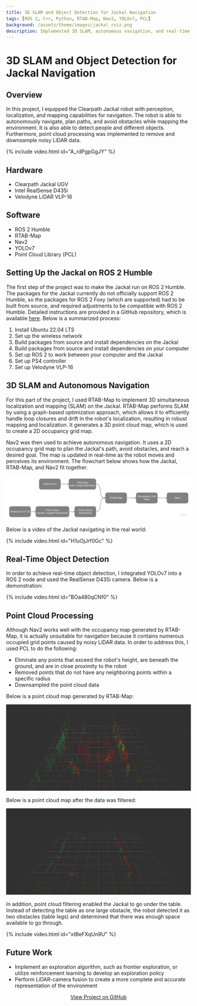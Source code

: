```yaml
---
title: 3D SLAM and Object Detection for Jackal Navigation
tags: [ROS 2, C++, Python, RTAB-Map, Nav2, YOLOv7, PCL]
background: /assets/theme/images/jackal_rviz.png
description: Implemented 3D SLAM, autonomous navigation, and real-time object detection on the Clearpath Jackal UGV. Performed point cloud processing to remove unnecessary LiDAR points.
---
```


# 3D SLAM and Object Detection for Jackal Navigation

## Overview
In this project, I equipped the Clearpath Jackal robot with perception, localization, and mapping capabilities for navigation. The robot is able to autonomously navigate, plan paths, and avoid obstacles while mapping the environment. It is also able to detect people and different objects. Furthermore, point cloud processing was implemented to remove and downsample noisy LiDAR data.

{% include video.html id="A_rdPgpGgJY" %}

## Hardware
* Clearpath Jackal UGV
* Intel RealSense D435i
* Velodyne LiDAR VLP-16

## Software
* ROS 2 Humble
* RTAB-Map
* Nav2
* YOLOv7
* Point Cloud Library (PCL)

## Setting Up the Jackal on ROS 2 Humble
The first step of the project was to make the Jackal run on ROS 2 Humble. The packages for the Jackal currently do not officially support ROS 2 Humble, so the packages for ROS 2 Foxy (which are supported) had to be built from source, and required adjustments to be compatible with ROS 2 Humble. Detailed instructions are provided in a GitHub repository, which is available [here](https://github.com/r-shima/jackal_ros2_humble). Below is a summarized process:
1. Install Ubuntu 22.04 LTS
2. Set up the wireless network
3. Build packages from source and install dependencies on the Jackal
4. Build packages from source and install dependencies on your computer
5. Set up ROS 2 to work between your computer and the Jackal
6. Set up PS4 controller
7. Set up Velodyne VLP-16

## 3D SLAM and Autonomous Navigation
For this part of the project, I used RTAB-Map to implement 3D simultaneous localization and mapping (SLAM) on the Jackal. RTAB-Map performs SLAM by using a graph-based optimization approach, which allows it to efficiently handle loop closures and drift in the robot's localization, resulting in robust mapping and localization. It generates a 3D point cloud map, which is used to create a 2D occupancy grid map.

Nav2 was then used to achieve autonomous navigation. It uses a 2D occupancy grid map to plan the Jackal's path, avoid obstacles, and reach a desired goal. The map is updated in real-time as the robot moves and perceives its environment. The flowchart below shows how the Jackal, RTAB-Map, and Nav2 fit together.

<img src="/assets/theme/images/flowchart.jpg" />

<p>Below is a video of the Jackal navigating in the real world:</p>

{% include video.html id="H1uOjJrf0Gc" %}

## Real-Time Object Detection
<p>In order to achieve real-time object detection, I integrated YOLOv7 into a ROS 2 node and used the RealSense D435i camera. Below is a demonstration:</p>

{% include video.html id="BOa480qCNf0" %}

## Point Cloud Processing
Although Nav2 works well with the occupancy map generated by RTAB-Map, it is actually unsuitable for navigation because it contains numerous occupied grid points caused by noisy LiDAR data. In order to address this, I used PCL to do the following:
* Eliminate any points that exceed the robot's height, are beneath the ground, and are in close proximity to the robot
* Removed points that do not have any neighboring points within a specific radius
* Downsampled the point cloud data

Below is a point cloud map generated by RTAB-Map:

<img src="/assets/theme/images/point_cloud.png" />

Below is a point cloud map after the data was filtered:

<img src="/assets/theme/images/filtered_point_cloud.png" />

In addition, point cloud filtering enabled the Jackal to go under the table. Instead of detecting the table as one large obstacle, the robot detected it as two obstacles (table legs) and determined that there was enough space available to go through.

{% include video.html id="xtBeFXqUn9U" %}

## Future Work
* Implement an exploration algorithm, such as frontier exploration, or utilize reinforcement learning to develop an exploration policy
* Perform LiDAR-camera fusion to create a more complete and accurate representation of the environment

<div style="text-align: center;">
    <a href="https://github.com/r-shima/3d_slam_and_object_detection" class="btn btn-outline-primary" role="button">View Project on GitHub</a>
</div>